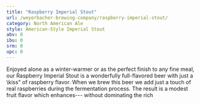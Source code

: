 ```yaml
---
title: "Raspberry Imperial Stout"
url: /weyerbacher-brewing-company/raspberry-imperial-stout/
category: North American Ale
style: American-Style Imperial Stout
abv: 8
ibu: 0
srm: 0
upc: 0
---
```

Enjoyed alone as a winter-warmer or as the perfect finish to any fine meal, our Raspberry Imperial Stout is a wonderfully full-flavored beer with just a \kiss\" of raspberry flavor. 
When we brew this beer we add just a touch of real raspberries during the fermentation process. The result is a modest fruit flavor which enhances--- without dominating the rich
